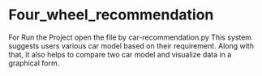 # Four_wheel_recommendation


For Run the Project open the file by car-recommendation.py 
This system suggests users various car model based on their requirement. Along with that, it also helps to compare two car model and visualize data in a graphical form.
